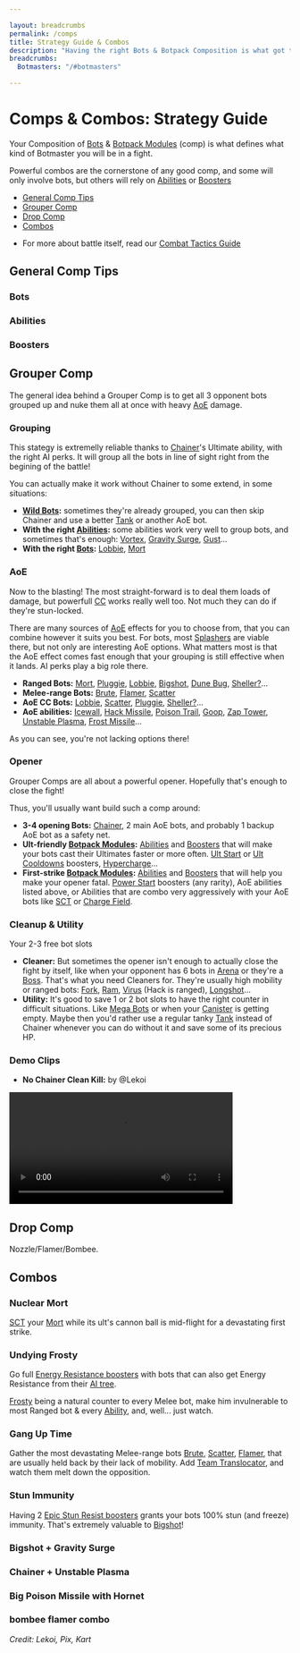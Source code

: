 ```yaml
---

layout: breadcrumbs
permalink: /comps
title: Strategy Guide & Combos
description: "Having the right Bots & Botpack Composition is what got the best Botmasters where they are today. Learn everything you need to be one of them in here!" 
breadcrumbs:
  Botmasters: "/#botmasters"

---
```


# Comps & Combos: Strategy Guide
  
<div markdown="1" class=" ghcms ghcms-main">

Your Composition of [Bots](/bots) & [Botpack Modules](/botpack) (comp) is what defines what kind of Botmaster you will be in a fight.

Powerful combos are the cornerstone of any good comp, and some will only involve bots, but others will rely on [Abilities](/abilities) or [Boosters](/boosters) 

</div>

<ul class="page-toc toc-block-list links">
  <li class="toc-block-entry" ><a href="#general-comp-tips">General Comp Tips</a></li>
  <li class="toc-block-entry" ><a href="#grouper-comp">Grouper Comp</a></li>
  <li class="toc-block-entry" ><a href="#drop-comp">Drop Comp</a></li>
  <li class="toc-block-entry" ><a href="#combos">Combos</a></li>
</ul>

- For more about battle itself, read our [Combat Tactics Guide](/fighting)

## General Comp Tips

  
<div markdown="1" class=" ghcms ghcms-general">

### Bots

### Abilities

### Boosters

</div>

<div markdown="1" class=" ghcms ghcms-grouper">

## Grouper Comp

The general idea behind a Grouper Comp is to get all 3 opponent bots grouped up and nuke them all at once with heavy [AoE](/fighting#aoe) damage.

### Grouping

This stategy is extremelly reliable thanks to [Chainer](/chainer)'s Ultimate ability, with the right AI perks. It will group all the bots in line of sight right from the begining of the battle!

You can actually make it work without Chainer to some extend, in some situations:

- **[Wild Bots](/exploring#wild-bots):** sometimes they're already grouped, you can then skip Chainer and use a better [Tank](/bots#tanks) or another AoE bot.
- **With the right [Abilities](/abilities):** some abilities work very well to group bots, and sometimes that's enough: [Vortex](/vortex), [Gravity Surge](/gravity-surge), [Gust](/gust)...
- **With the right [Bots](/bots):** [Lobbie](/lobbie), [Mort](/mort)


### AoE

Now to the blasting! The most straight-forward is to deal them loads of damage, but powerfull [CC](fighting#cc) works really well too. Not much they can do if they're stun-locked.

There are many sources of [AoE](/fighting#aoe) effects for you to choose from, that you can combine however it suits you best. For bots, most [Splashers](/bots#splashers) are viable there, but not only are interesting AoE options. What matters most is that the AoE effect comes fast enough that your grouping is still effective when it lands. AI perks play a big role there.

- **Ranged Bots:** [Mort](/mort), [Pluggie](/pluggie), [Lobbie](/lobbie), [Bigshot](/bigshot), [Dune Bug](/dune-bug), [Sheller?](/sheller)...
- **Melee-range Bots:** [Brute](/brute), [Flamer](/flamer), [Scatter](/scatter)
- **AoE CC Bots:** [Lobbie](/lobbie), [Scatter](/scatter), [Pluggie](/pluggie), [Sheller?](/sheller)...
- **AoE abilities:** [Icewall](/icewall), [Hack Missile](/hack-missile), [Poison Trail](/poison-trail), [Goop](/goop), [Zap Tower](/zap-tower), [Unstable Plasma](/unstable-plasma), [Frost Missile](/frost-missile)...

As you can see, you're not lacking options there!

### Opener

Grouper Comps are all about a powerful opener. Hopefully that's enough to close the fight!

Thus, you'll usually want build such a comp around:

- **3-4 opening Bots:** [Chainer](/chainer), 2 main AoE bots, and probably 1 backup AoE bot as a safety net.
- **Ult-friendly [Botpack Modules](/botpack):** [Abilities](/abilities) and [Boosters](/boosters) that will make your bots cast their Ultimates faster or more often. [Ult Start](/ult-start-special) or [Ult Cooldowns](/ult-cooldowns-rare) boosters, [Hypercharge](/hypercharge)...
- **First-strike [Botpack Modules](/botpack):** [Abilities](/abilities) and [Boosters](/boosters) that will help you make your opener fatal. [Power Start](/power-start-epic) boosters (any rarity), AoE abilities listed above, or Abilities that are combo very aggressively with your AoE bots like [SCT](/sct) or [Charge Field](/charge-field).

### Cleanup & Utility

Your 2-3 free bot slots

- **Cleaner:** But sometimes the opener isn't enough to actually close the fight by itself, like when your opponent has 6 bots in [Arena](/arena) or they're a [Boss](/exploring#bosses). That's what you need Cleaners for. They're usually high mobility or ranged bots: [Fork](/fork), [Ram](/ram), [Virus](/virus) (Hack is ranged), [Longshot](/longshot)...
- **Utility:** It's good to save 1 or 2 bot slots to have the right counter in difficult situations. Like [Mega Bots](/exploring#mega-bots) or when your [Canister](/exploring#canister) is getting empty. Maybe then you'd rather use a regular tanky [Tank](/bots#tanks) instead of Chainer whenever you can do without it and save some of its precious HP.

</div>

### Demo Clips

- **No Chainer Clean Kill:** by @Lekoi

<video controls style="max-width:100%; width:400px"><source src="https://cdn.discordapp.com/attachments/824807657550381088/927009190424227900/Screen_Recording_20211227-182143_Botworld.mp4"><a href="https://cdn.discordapp.com/attachments/824807657550381088/927009190424227900/Screen_Recording_20211227-182143_Botworld.mp4">Sorry, your browser doesn't support embedded videos. Click here to download</a>
</video>


<div markdown="1" class=" ghcms ghcms-drop">

## Drop Comp


Nozzle/Flamer/Bombee.

</div>

<div markdown="1" class=" ghcms ghcms-combos">

## Combos

### Nuclear Mort

[SCT](/sct) your [Mort](/mort) while its ult's cannon ball is mid-flight for a devastating first strike.

### Undying Frosty

Go full [Energy Resistance boosters](/energy-resistance-epic) with bots that can also get Energy Resistance from their [AI tree](/bots#ai). 

[Frosty](/frosty) being a natural counter to every Melee bot, make him invulnerable to most Ranged bot & every [Ability](/abilities), and, well... just watch.

### Gang Up Time

Gather the most devastating Melee-range bots [Brute](/brute), [Scatter](/scatter), [Flamer](/flamer), that are usually held back by their lack of mobility. Add [Team Translocator](/team-translocator), and watch them melt down the opposition.

### Stun Immunity

Having 2 [Epic Stun Resist boosters](/stun-resistance-epic) grants your bots 100% stun (and freeze) immunity. That's extremely valuable to [Bigshot](/bigshot)!

### Bigshot + Gravity Surge

### Chainer + Unstable Plasma

### Big Poison Missile with Hornet

### bombee flamer combo



</div>

*Credit: Lekoi, Pix, Kart*
